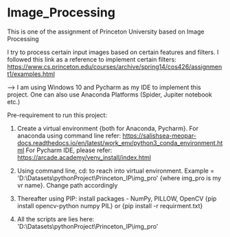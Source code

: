 # Image_Processing
This is one of the assignment of Princeton University based on Image Processing

I try to process certain input images based on certain features and filters. I followed this link as a reference to implement certain filters: https://www.cs.princeton.edu/courses/archive/spring14/cos426/assignment1/examples.html

--> I am using Windows 10 and Pycharm as my IDE to implement this project. 
One can also use Anaconda Platforms (Spider, Jupiter notebook etc.) 

Pre-requirement to run this project:
1) Create a virtual environment {both for Anaconda, Pycharm}. 
For anaconda using command line refer: 
https://salishsea-meopar-docs.readthedocs.io/en/latest/work_env/python3_conda_environment.html
For Pycharm IDE, please refer:
https://arcade.academy/venv_install/index.html

2) Using command line, cd: to reach into virtual environment. Example = 'D:\Datasets\pythonProject\Princeton_IP\img_pro' {where img_pro is my vr name}. Change path accordingly
3) Thereafter using PIP: install packages - NumPy, PILLOW, OpenCV {pip install opencv-python numpy PIL} or {pip install -r requirment.txt}
4) All the scripts are lies here: 'D:\Datasets\pythonProject\Princeton_IP\img_pro'

